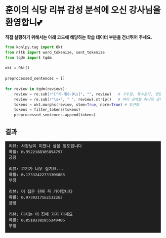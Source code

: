 # 훈이의 식당 리뷰 감성 분석에 오신 강사님을 환영합니💕

**직접 실행하기 위해서는 아래 코드에 해당하는 학습 데이터 부분을 건너뛰어 주세요.**

```python
from konlpy.tag import Okt
from nltk import word_tokenize, sent_tokenize
from tqdm import tqdm

okt = Okt()

preprocessed_sentences = []

for review in tqdm(reviews):
    review = re.sub(r"[^가-힣0-9\s]", "", review)   # 구두점, 특수문자, 영문 제거
    review = re.sub(r"\s+", " ", review).strip()   # 여러 공백을 하나의 공백으로
    tokens = okt.morphs(review, stem=True, norm=True) # 토큰화
    tokens = filter_tokens(tokens)
    preprocessed_sentences.append(tokens)
```

## 결과

![snetiment_model_result](image/sentiment_result.png)
